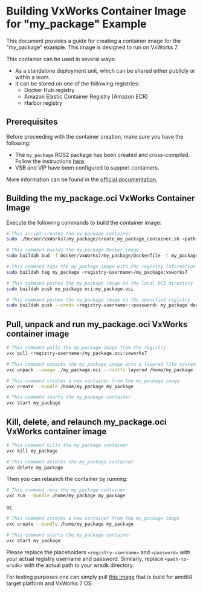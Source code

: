 # Building VxWorks Container Image for "my_package" Example

This document provides a guide for creating a container image for the "my_package" example. This image is designed to run on VxWorks 7.

This container can be used in several ways:
- As a standalone deployment unit, which can be shared either publicly or within a team.
- It can be stored on one of the following registries:
    - Docker Hub registry
    - Amazon Elastic Container Registry (Amazon ECR)
    - Harbor registry

## Prerequisites 

Before proceeding with the container creation, make sure you have the following:

- The `my_package` ROS2 package has been created and cross-compiled. Follow the instructions [here](../../../README.md#vxworks-ros-2-development).
- VSB and VIP have been configured to support containers. 

More information can be found in the [official documentation](https://docs.windriver.com/bundle/vxworks_container_programmers_guide_23_03/page/orf1603893608622.html).

## Building the my_package.oci VxWorks Container Image

Execute the following commands to build the container image:

```bash
# This script creates the my_package container
sudo ./Docker/VxWorks7/my_package/create_my_package_container.sh <path-to-wrsdk> my_package.build amd64 llvm

# This command builds the my_package Docker image
sudo buildah bud -f Docker/VxWorks7/my_package/Dockerfile -t my_package --platform vxworks/amd64 my_package.build

# This command tags the my_package image with the registry information
sudo buildah tag my_package <registry-username>/my_package:vxworks7

# This command pushes the my_package image to the local OCI directory
sudo buildah push my_package oci:my_package.oci

# This command pushes the my_package image to the specified registry
sudo buildah push --creds <registry-username>:<password> my_package docker://<registry-username>/my_package.oci
```

## Pull, unpack and run my_package.oci VxWorks container image

```bash
# This command pulls the my_package image from the registry
vxc pull <registry-username>/my_package.oci:vxworks7

# This command unpacks the my_package image into a layered file system
vxc unpack --image ./my_package.oci --rootfs layered /home/my_package

# This command creates a new container from the my_package image
vxc create --bundle /home/my_package my_package

# This command starts the my_package container
vxc start my_package
```

## Kill, delete, and relaunch my_package.oci VxWorks container image

```bash
# This command kills the my_package container
vxc kill my_package

# This command deletes the my_package container
vxc delete my_package
```

Then you can relaunch the container by running:
```bash
# This command runs the my_package container
vxc run --bundle /home/my_package my_package
```

or, 
```bash
# This command creates a new container from the my_package image
vxc create --bundle /home/my_package my_package

# This command starts the my_package container
vxc start my_package
```

Please replace the placeholders `<registry-username>` and `<password>` with your actual registry username and password. Similarly, replace `<path-to-wrsdk>` with the actual path to your wrsdk directory.

For testing purposes one can simply pull [this image](https://hub.docker.com/repository/docker/mkrunic/my_package.oci) that is build for amd64 target platform and VxWorks 7 OS.
